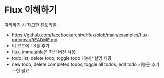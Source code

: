 # Flux 이해하기

따라하기 시 참고한 튜토리얼:

- https://github.com/facebookarchive/flux/blob/main/examples/flux-todomvc/README.md
- 이 코드에 TS를 추가
- flux, immutable은 최신 버전 사용
- todo list, delete todo, toggle todo 기능만 설명 제공
- new todo, delete completed todos, toggle all todos, edit todo 기능은 추가 구현 필요
